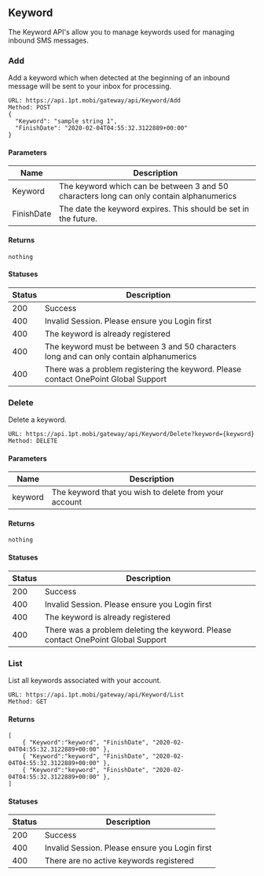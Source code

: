 ## Keyword
The Keyword API's allow you to manage keywords used for managing inbound SMS messages.

### Add
Add a keyword which when detected at the beginning of an inbound message will be sent to your inbox for processing.
```
URL: https://api.1pt.mobi/gateway/api/Keyword/Add
Method: POST
{
  "Keyword": "sample string 1",
  "FinishDate": "2020-02-04T04:55:32.3122889+00:00"
}
```
#### Parameters

Name | Description
---- | -----------
Keyword | The keyword which can be between 3 and 50 characters long can only contain alphanumerics
FinishDate | The date the keyword expires. This should be set in the future.

#### Returns
```
nothing
```
#### Statuses

Status | Description
------ | -----------
200 | Success
400 | Invalid Session. Please ensure you Login first
400 | The keyword is already registered
400 | The keyword must be between 3 and 50 characters long and can only contain alphanumerics
400 | There was a problem registering the keyword. Please contact OnePoint Global Support

### Delete
Delete a keyword.
```
URL: https://api.1pt.mobi/gateway/api/Keyword/Delete?keyword={keyword}
Method: DELETE
```
#### Parameters

Name | Description
---- | -----------
keyword | The keyword that you wish to delete from your account

#### Returns
```
nothing
```
#### Statuses

Status | Description
------ | -----------
200 | Success
400 | Invalid Session. Please ensure you Login first
400 | The keyword is already registered
400 | There was a problem deleting the keyword. Please contact OnePoint Global Support

### List
List all keywords associated with your account.
```
URL: https://api.1pt.mobi/gateway/api/Keyword/List
Method: GET
```
#### Returns
```
[
    { "Keyword":"keyword", "FinishDate", "2020-02-04T04:55:32.3122889+00:00" },
    { "Keyword":"keyword", "FinishDate", "2020-02-04T04:55:32.3122889+00:00" },
    { "Keyword":"keyword", "FinishDate", "2020-02-04T04:55:32.3122889+00:00" },
]
```
#### Statuses

Status | Description
------ | -----------
200 | Success
400 | Invalid Session. Please ensure you Login first
400 | There are no active keywords registered

